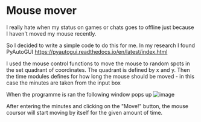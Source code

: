# Mouse mover
I really hate when my status on games or chats goes to offline just because I haven't moved my mouse recently. 

So I decided to write a simple code to do this for me.
In my research I found PyAutoGUI https://pyautogui.readthedocs.io/en/latest/index.html

I used the mouse control functions to move the mouse to random spots in the set quadrant of coordinates. The quadrant is defined by x and y.
Then the time modules defines for how long the mouse should be moved - in this case the minutes are taken from the input box

When the programme is ran the following window pops up
![image](https://user-images.githubusercontent.com/101068051/206768570-94a69fe5-4eeb-45fe-888a-95a4d2165694.png)

After entering the minutes and clicking on the "Move!" button, the mouse coursor will start moving by itself for the given amount of time.
